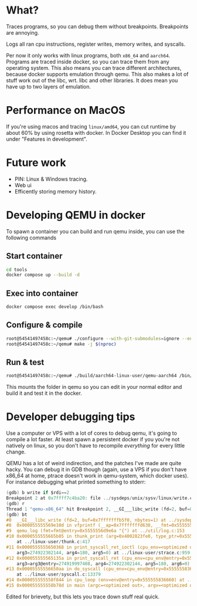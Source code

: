 # What?
Traces programs, so you can debug them without breakpoints. Breakpoints are
annoying.

Logs all ran cpu instructions, register writes, memory writes, and syscalls.

Per now it only works with linux programs, both `x86_64` and `aarch64`. Programs
are traced inside docker, so you can trace them from any operating system. This
also means you can trace different architectures, because docker supports
emulation through qemu. This also makes a lot of stuff work out of the libc,
wrt. libc and other libraries. It does mean you have up to two layers of
emulation.

# Performance on MacOS
If you're using macos and tracing `linux/amd64`, you can cut runtime by about
60% by using rosetta with docker. In Docker Desktop you can find it under
"Features in development". 

# Future work
- PIN: Linux & Windows tracing.
- Web ui
- Efficently storing memory history.

# Developing QEMU in docker
To spawn a container you can build and run qemu inside, you can use the following commands

## Start container
```sh
cd tools
docker compose up --build -d
```

## Exec into container
```sh
docker compose exec develop /bin/bash
```

## Configure & compile
```sh
root@54541497458c:~/qemu# ./configure --with-git-submodules=ignore --enable-tcg-interpreter --target-list=aarch64-linux-user,x86_64-linux-user
root@54541497458c:~/qemu# make -j $(nproc)
```

## Run & test
```sh
root@54541497458c:~/qemu# ./build/aarch64-linux-user/qemu-aarch64 /bin/ls
```

This mounts the folder in qemu so you can edit in your normal editor and build it and test it in the docker.

# Developer debugging tips
Use a computer or VPS with a lot of cores to debug qemu, it's going to compile
a lot faster. At least spawn a persistent docker if you you're not natively on
linux, so you don't have to recompile *everything* for every little change.

QEMU has a lot of weird indirection, and the patches I've made are quite hacky.
You can debug it in GDB though (again, use a VPS if you don't have x86_64 at
home, ptrace doesn't work in qemu-system, which docker uses). For instance
debugging what printed something to stderr:

```c
(gdb) b write if $rdi==2
Breakpoint 2 at 0x7ffff7c4ba20: file ../sysdeps/unix/sysv/linux/write.c, line 25.
(gdb) r
Thread 1 "qemu-x86_64" hit Breakpoint 2, __GI___libc_write (fd=2, buf=0x7fffffffb5f0, nbytes=1) at ../sysdeps/unix/sysv/linux/write.c:25
(gdb) bt
#0  __GI___libc_write (fd=2, buf=0x7fffffffb5f0, nbytes=1) at ../sysdeps/unix/sysv/linux/write.c:25
#8  0x000055555569e10d in vfprintf (__ap=0x7fffffffd630, __fmt=0x5555556d9e6a "{", __stream=0x7ffff7d516a0 <_IO_2_1_stderr_>) at /usr/include/x86_64-linux-gnu/bits/stdio2.h:135
#9  qemu_log (fmt=fmt@entry=0x5555556d9e6a "{") at ../util/log.c:153
#10 0x0000555555665b85 in thunk_print (arg=0x4002823fe0, type_ptr=0x55555578416c <ioctl_entries+268>, type_ptr@entry=0x555555784164 <ioctl_entries+260>)
    at ../linux-user/thunk.c:417
#11 0x0000555555650368 in print_syscall_ret_ioctl (cpu_env=<optimized out>, name=<optimized out>, ret=0, arg0=<optimized out>, arg1=<optimized out>, arg2=274919997408, 
    arg3=274922302144, arg4=180, arg5=0) at ../linux-user/strace.c:959
#12 0x000055555565135a in print_syscall_ret (cpu_env=cpu_env@entry=0x555555836660, num=num@entry=16, ret=ret@entry=0, arg1=arg1@entry=1, arg2=arg2@entry=21523, 
    arg3=arg3@entry=274919997408, arg4=274922302144, arg5=180, arg6=0) at ../linux-user/strace.c:4153
#13 0x00005555556650aa in do_syscall (cpu_env=cpu_env@entry=0x555555836660, num=16, arg1=1, arg2=21523, arg3=274919997408, arg4=274922302144, arg5=180, arg6=0, arg7=0, arg8=0)
    at ../linux-user/syscall.c:13379
#14 0x000055555558f844 in cpu_loop (env=env@entry=0x555555836660) at ../linux-user/x86_64/../i386/cpu_loop.c:233
#15 0x000055555558b78d in main (argc=<optimized out>, argv=<optimized out>, envp=<optimized out>) at ../linux-user/main.c:968
```

Edited for brievety, but this lets you trace down stuff real quick.